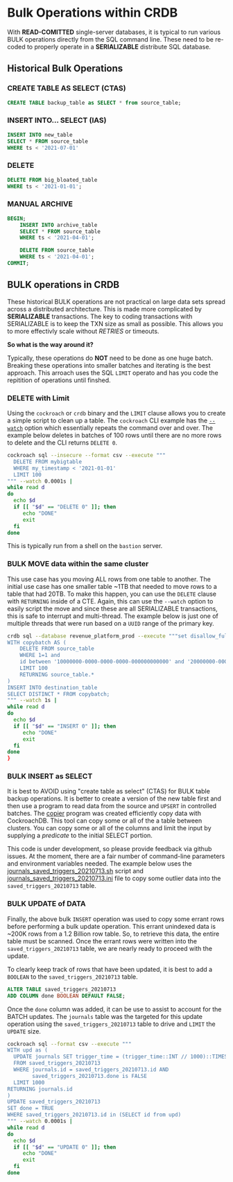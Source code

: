 # Bulk Operations within CRDB
With **READ-COMITTED** single-server databases, it is typical to run various BULK operations directly from the SQL command line.  These need to be re-coded to properly operate in a **SERIALIZABLE** distribute SQL database.  


## Historical Bulk Operations

### CREATE TABLE AS SELECT (CTAS)

```sql
CREATE TABLE backup_table as SELECT * from source_table;
```

### INSERT INTO... SELECT (IAS)
```sql
INSERT INTO new_table 
SELECT * FROM source_table
WHERE ts < '2021-07-01'
```

### DELETE

```sql
DELETE FROM big_bloated_table
WHERE ts < '2021-01-01';
```

### MANUAL ARCHIVE

```sql
BEGIN;
    INSERT INTO archive_table
    SELECT * FROM source_table
    WHERE ts < '2021-04-01';

    DELETE FROM source_table
    WHERE ts < '2021-04-01';
COMMIT;
```

## BULK operations in CRDB

These historical BULK operations are not practical on large data sets spread across a distributed architecture.  This is made more complicated by **SERIALIZABLE** transactions.  The key to coding transactions with SERIALIZABLE is to keep the TXN size as small as possible.  This allows you to more effectivly scale without *RETRIES* or timeouts.

**So what is the way around it?**

Typically, these operations do **NOT** need to be done as one huge batch.  Breaking these operations into smaller batches and iterating is the best approach.  This arroach uses the SQL `LIMIT` operato and has you code the repitition of operations until finshed.

### DELETE with Limit

Using the `cockroach` or `crdb` binary and the `LIMIT` clause allows you to create a simple script to clean up a table.  The `cockroach` CLI  example has the [`--watch`](https://www.cockroachlabs.com/docs/stable/cockroach-sql.html#repeat-a-sql-statement) option which essentially repeats the command over and over.  The example below deletes in batches of 100 rows until there are no more rows to delete and the CLI returns `DELETE 0`.

```bash
cockroach sql --insecure --format csv --execute """
  DELETE FROM mybigtable
  WHERE my_timestamp < '2021-01-01'
  LIMIT 100
""" --watch 0.0001s |
while read d
do
  echo $d
  if [[ "$d" == "DELETE 0" ]]; then
     echo "DONE"
     exit
  fi
done
```

This is typically run from a shell on the `bastion` server.


### BULK MOVE data within the same cluster

This use case has you moving ALL rows from one table to another.  The initial use case has one smaller table ~1TB that needed to move rows to a table that had 20TB.  To make this happen, you can use the `DELETE` clause with `RETURNING` inside of a CTE.  Again, this can use the `--watch` option to easily script the move and since these are all SERIALIZABLE transactions, this is safe to interrupt and multi-thread.  The example below is just one of multiple threads that were run based on a `UUID` range of the primary key.

```bash
crdb sql --database revenue_platform_prod --execute """set disallow_full_table_scans=false;
WITH copybatch AS (
    DELETE FROM source_table
    WHERE 1=1 and
    id between '10000000-0000-0000-0000-000000000000' and '20000000-0000-0000-0000-000000000000'
    LIMIT 100
    RETURNING source_table.*
)
INSERT INTO destination_table
SELECT DISTINCT * FROM copybatch;
""" --watch 1s |
while read d
do
  echo $d
  if [[ "$d" == "INSERT 0" ]]; then
     echo "DONE"
     exit
  fi
done
}
```

### BULK INSERT as SELECT
It is best to AVOID using "create table as select" (CTAS) for BULK table backup operations.  It is better to create a version of the new table first and then use a program to read data from the source and `UPSERT` in controlled batches.  The [copier](https://github.com/doordash/crdb-operator/tree/main/cmd/copier) program was created efficiently copy data with CockroachDB.  This tool can copy some or all of the a table between clusters.  You can copy some or all of the columns and limit the input by supplying a *predicate* to the initial SELECT portion.

This code is under development, so please provide feedback via github issues.  At the moment, there are a fair number of command-line parameters and environment variables needed.  The example below uses the [journals_saved_triggers_20210713.sh](journals_saved_triggers_20210713.sh) script and [journals_saved_triggers_20210713.ini](journals_saved_triggers_20210713.ini) file to copy some outlier data into the `saved_triggers_20210713` table.


### BULK UPDATE of DATA
Finally, the above bulk `INSERT` operation was used to copy some errant rows before performing a bulk update operation.  This errant unindexed data is ~200K rows from a 1.2 Billion row table.  So, to retrieve this data, the entire table must be scanned.  Once the errant rows were written into the `saved_triggers_20210713` table, we are nearly ready to proceed with the update.

To clearly keep track of rows that have been updated, it is best to add a `BOOLEAN` to the `saved_triggers_20210713` table.  

```sql
ALTER TABLE saved_triggers_20210713
ADD COLUMN done BOOLEAN DEFAULT FALSE;
```

Once the `done` column was added, it can be use to assist to account for the BATCH updates.  The `journals` table was the targeted for this update operation using the `saved_triggers_20210713` table to drive and `LIMIT` the `UPDATE` size.

```bash
cockroach sql --format csv --execute """
WITH upd as (
  UPDATE journals SET trigger_time = (trigger_time::INT // 1000)::TIMESTAMP
  FROM saved_triggers_20210713
  WHERE journals.id = saved_triggers_20210713.id AND
        saved_triggers_20210713.done is FALSE
  LIMIT 1000
RETURNING journals.id
)
UPDATE saved_triggers_20210713
SET done = TRUE
WHERE saved_triggers_20210713.id in (SELECT id from upd)
""" --watch 0.0001s |
while read d
do
  echo $d
  if [[ "$d" == "UPDATE 0" ]]; then
     echo "DONE"
     exit
  fi
done
```